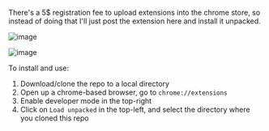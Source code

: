 There's a 5$ registration fee to upload extensions into the chrome store, so instead of doing that I'll just post the extension here and install it unpacked.

![image](https://github.com/user-attachments/assets/237884af-3efa-4ecc-b315-a5f2f282d61e)

![image](https://github.com/user-attachments/assets/97db605a-40a3-4928-9095-f140b014b8f6)



To install and use:
1. Download/clone the repo to a local directory
2. Open up a chrome-based browser, go to `chrome://extensions`
3. Enable developer mode in the top-right
4. Click on `Load unpacked` in the top-left, and select the directory where you cloned this repo
